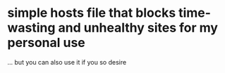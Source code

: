 # simple hosts file that blocks time-wasting and unhealthy sites for my personal use
... but you can also use it if you so desire